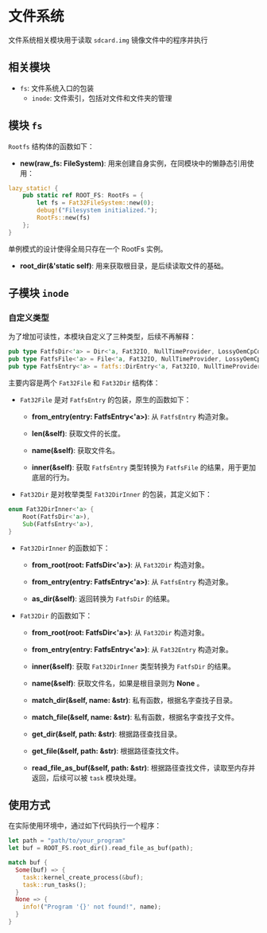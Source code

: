 # 文件系统

文件系统相关模块用于读取 `sdcard.img` 镜像文件中的程序并执行

## 相关模块

- `fs`: 文件系统入口的包装
  - `inode`: 文件索引，包括对文件和文件夹的管理

## 模块 `fs`

`Rootfs` 结构体的函数如下：

- **new(raw_fs: FileSystem<Fat32IO>)**: 用来创建自身实例，在同模块中的懒静态引用使用：

```rust
lazy_static! {
    pub static ref ROOT_FS: RootFs = {
        let fs = Fat32FileSystem::new(0);
        debug!("Filesystem initialized.");
        RootFs::new(fs)
    };
}
```

单例模式的设计使得全局只存在一个 RootFs 实例。

- **root_dir(&'static self)**: 用来获取根目录，是后续读取文件的基础。

## 子模块 `inode`

### 自定义类型

为了增加可读性，本模块自定义了三种类型，后续不再解释：

```rust
pub type FatfsDir<'a> = Dir<'a, Fat32IO, NullTimeProvider, LossyOemCpConverter>;
pub type FatfsFile<'a> = File<'a, Fat32IO, NullTimeProvider, LossyOemCpConverter>;
pub type FatfsEntry<'a> = fatfs::DirEntry<'a, Fat32IO, NullTimeProvider, LossyOemCpConverter>;
```

主要内容是两个 `Fat32File` 和 `Fat32Dir` 结构体：

- `Fat32File` 是对 `FatfsEntry` 的包装，原生的函数如下：

  - **from_entry(entry: FatfsEntry<'a>)**: 从 `FatfsEntry` 构造对象。

  - **len(&self)**: 获取文件的长度。

  - **name(&self)**: 获取文件名。

  - **inner(&self)**: 获取 `FatfsEntry` 类型转换为 `FatfsFile` 的结果，用于更加底层的行为。

- `Fat32Dir` 是对枚举类型 `Fat32DirInner` 的包装，其定义如下：

```rust
enum Fat32DirInner<'a> {
    Root(FatfsDir<'a>),
    Sub(FatfsEntry<'a>),
}
```

- `Fat32DirInner` 的函数如下：

  - **from_root(root: FatfsDir<'a>)**: 从 `Fat32Dir` 构造对象。

  - **from_entry(entry: FatfsEntry<'a>)**: 从 `FatfsEntry` 构造对象。

  - **as_dir(&self)**: 返回转换为 `FatfsDir` 的结果。

- `Fat32Dir` 的函数如下：

  - **from_root(root: FatfsDir<'a>)**: 从 `Fat32Dir` 构造对象。

  - **from_entry(entry: FatfsEntry<'a>)**: 从 `Fat32Entry` 构造对象。

  - **inner(&self)**: 获取 `Fat32DirInner` 类型转换为 `FatfsDir` 的结果。

  - **name(&self)**: 获取文件名，如果是根目录则为 **None** 。

  - **match_dir(&self, name: &str)**: 私有函数，根据名字查找子目录。

  - **match_file(&self, name: &str)**: 私有函数，根据名字查找子文件。

  - **get_dir(&self, path: &str)**: 根据路径查找目录。

  - **get_file(&self, path: &str)**: 根据路径查找文件。

  - **read_file_as_buf(&self, path: &str)**: 根据路径查找文件，读取至内存并返回，后续可以被 `task` 模块处理。

## 使用方式

在实际使用环境中，通过如下代码执行一个程序：

```rust
let path = "path/to/your_program"
let buf = ROOT_FS.root_dir().read_file_as_buf(path);

match buf {
  Some(buf) => {
    task::kernel_create_process(&buf);
    task::run_tasks();
  }
  None => {
    info!("Program '{}' not found!", name);
  }
}
```